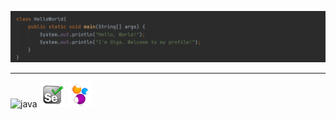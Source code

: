 ![hello](https://github.com/OlgaVoronkina/OlgaVoronkina/blob/main/icons/hello.png)
___
![java](https://github.com/OlgaVoronkina/OlgaVoronkina/blob/main/icons/Java.png,"Java") ![selenium](https://github.com/OlgaVoronkina/OlgaVoronkina/blob/main/icons/Selenium.png) ![selenide](https://github.com/OlgaVoronkina/OlgaVoronkina/blob/main/icons/Selenide.png)



<!--
**OlgaVoronkina/OlgaVoronkina** is a ✨ _special_ ✨ repository because its `README.md` (this file) appears on your GitHub profile.

Here are some ideas to get you started:

- 🔭 I’m currently working on ...
- 🌱 I’m currently learning ...
- 👯 I’m looking to collaborate on ...
- 🤔 I’m looking for help with ...
- 💬 Ask me about ...
- 📫 How to reach me: ...
- 😄 Pronouns: ...
- ⚡ Fun fact: ...
-->
